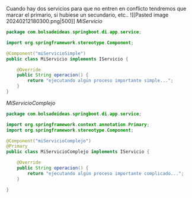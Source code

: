 Cuando hay dos servicios para que no entren en conflicto tendremos que marcar el primario, si hubiese un secundario, etc..
![[Pasted image 20240212180300.png|500]]
*MiServicio*
```java
package com.bolsadeideas.springboot.di.app.service;

import org.springframework.stereotype.Component;

@Component("miServicioSimple")
public class MiServicio implements IServicio {

	@Override
	public String operacion() {
		return "ejecutando algún proceso importante simple...";
	}
}
```

*MiServicioComplejo*
```java
package com.bolsadeideas.springboot.di.app.service;

import org.springframework.context.annotation.Primary;
import org.springframework.stereotype.Component;

@Component("miServicioComplejo")
@Primary
public class MiServicioComplejo implements IServicio {

	@Override
	public String operacion() {
		return "ejecutando algún proceso importante complicado...";
	}

}
```


